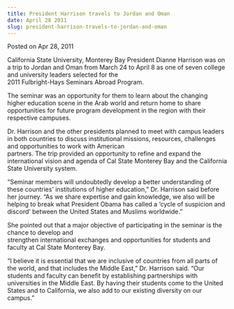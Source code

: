 ```yaml
---
title: President Harrison travels to Jordan and Oman
date: April 28 2011
slug: president-harrison-travels-to-jordan-and-oman
---
```





<span class="date">Posted on Apr 28, 2011    </span>
<p>California State University, Monterey Bay President Dianne
Harrison was on a trip to Jordan and Oman from March 24 to April 8
as one of seven college and university leaders selected for
the<br>
2011 Fulbright-Hays Seminars Abroad Program.</br></p>
<p>The seminar was an opportunity for them to learn about the
changing higher education scene in the Arab world and return home
to share opportunities for future program development in the region
with their respective campuses.</p>
<p>Dr. Harrison and the other presidents planned to meet with
campus leaders in both countries to discuss institutional missions,
resources, challenges and opportunities to work with American<br>
partners. The trip provided an opportunity to refine and expand the
international vision and agenda of Cal State Monterey Bay and the
California State University system.</br></p>
<p>&#x201C;Seminar members will undoubtedly develop a better understanding
of these countries&#x2019; institutions of higher education,&#x201D; Dr. Harrison
said before her journey. &#x201C;As we share expertise and gain knowledge,
we also will be helping to break what President Obama has called a
&#x2018;cycle of suspicion and discord&#x2019; between the United States and
Muslims worldwide.&#x201D;</p>
<p>She pointed out that a major objective of participating in the
seminar is the chance to develop and<br>
strengthen international exchanges and opportunities for students
and faculty at Cal State Monterey Bay.</br></p>
<p>&#x201C;I believe it is essential that we are inclusive of countries
from all parts of the world, and that includes the Middle East,&#x201D;
Dr. Harrison said. &#x201C;Our students and faculty can benefit by
establishing partnerships with universities in the Middle East. By
having their students come to the United States and to California,
we also add to our existing diversity on our campus.&#x201D;<br>
&#xA0;</br></p>





